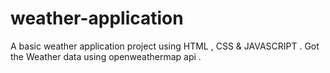 # weather-application
A basic weather application project using HTML , CSS &amp; JAVASCRIPT . Got the  Weather data  using openweathermap api .
